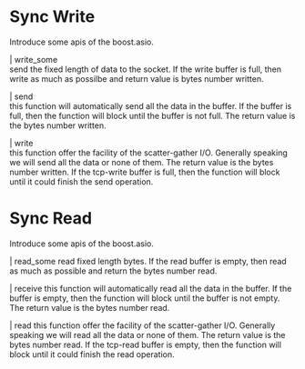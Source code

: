 # Sync Write
Introduce some apis of the boost.asio.

| write_some  
send the fixed length of data to the socket. If the write buffer is full, then write as much as possilbe and return value is bytes number written.

| send  
this function will automatically send all the data in the buffer. If the buffer is full, then the function will block until the buffer is not full. The return value is the bytes number written.

| write  
this function offer the facility of the scatter-gather I/O. Generally speaking we will send all the data or none of them. The return value is the bytes number written. If the tcp-write buffer is full, then the function will block until it could finish the send operation.

# Sync Read
Introduce some apis of the boost.asio.

| read_some
read fixed length bytes. If the read buffer is empty, then read as much as possible and return the bytes number read.

| receive
this function will automatically read all the data in the buffer. If the buffer is empty, then the function will block until the buffer is not empty. The return value is the bytes number read.

| read
this function offer the facility of the scatter-gather I/O. Generally speaking we will read all the data or none of them. The return value is the bytes number read. If the tcp-read buffer is empty, then the function will block until it could finish the read operation.